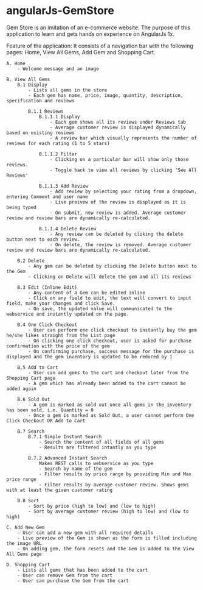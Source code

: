 # angularJs-GemStore

Gem Store is an imitation of an e-commerce website.
The purpose of this application to learn and gets hands on experience on AngularJs 1x.

Feature of the application:
	It consists of a navigation bar with the following pages: Home, View All Gems, Add Gem and Shopping Cart.

	A. Home
		- Welcome message and an image

	B. View All Gems
		B.1 Display
			- Lists all gems in the store
			- Each gem has name, price, image, quantity, description, specification and reviews

			B.1.1 Reviews
				B.1.1.1 Display
					- Each gem shows all its reviews under Reviews tab
					- Average customer review is displayed dynamically based on existing reviews
					- A review bar which visually represents the number of reviews for each rating (1 to 5 stars)

				B.1.1.2 Filter
					- Clicking on a particular bar will show only those reviews.
					- Toggle back to view all reviews by clicking 'See All Reviews'

				B.1.1.3 Add Review
					- Add review by selecting your rating from a dropdown, entering Comment and user name
					- Live preivew of the review is displayed as it is being typed
					- On submit, new review is added. Average customer review and review bars are dynamically re-calculated.

				B.1.1.4 Delete Review
					- Any review can be deleted by cliking the delete button next to each review.
					- On delete, the review is removed. Average customer review and review bars are dynamically re-calculated.

		B.2 Delete
			- Any gem can be deleted by clicking the Delete button next to the Gem
			- Clicking on Delete will delete the gem and all its reviews

		B.3 Edit (Inline Edit)
			- Any content of a Gem can be edited inline
			- Click on any field to edit, the text will convert to input field, make your changes and click Save.
			- On save, the updated value will communicated to the webservice and instantly updated on the page.

		B.4 One Click Checkout
			- User can perform one click checkout to instantly buy the gem he/she likes straight from the List page
			- On clicking one click checkout, user is asked for purchase confirmation with the price of the gem
			- On confirming purchase, success message for the purchase is displayed and the gem inventory is updated to be reduced by 1

		B.5 Add to Cart
			- User can add gems to the cart and checkout later from the Shopping Cart page
			- A gem which has already been added to the cart cannot be added again

		B.6 Sold Out
			- A gem is marked as sold out once all gems in the inventory has been sold, i.e. Quantity = 0
			- Once a gem is marked as Sold Out, a user cannot perform One Click Checkout OR Add to Cart

		B.7 Search
			B.7.1 Simple Instant Search
				- Search the content of all fields of all gems
				- Results are filtered intantly as you type

			B.7.2 Advanced Instant Search
				Makes REST calls to webservice as you type
				- Search by name of the gem
				- Filter results by price range by providing Min and Max price range
				- Filter results by average customer review. Shows gems with at least the given customer rating

		B.8 Sort
			- Sort by price (high to low) and (low to high)
			- Sort by average customer review (high to low) and (low to high)

	C. Add New Gem
		- User can add a new gem with all required details
		- Live preview of the Gem is shown as the form is filled including the image URL
		- On adding gem, the form resets and the Gem is added to the View All Gems page

	D. Shopping Cart
		- Lists all gems that has been added to the cart
		- User can remove Gem from the cart
		- User can purchase the Gem from the cart
